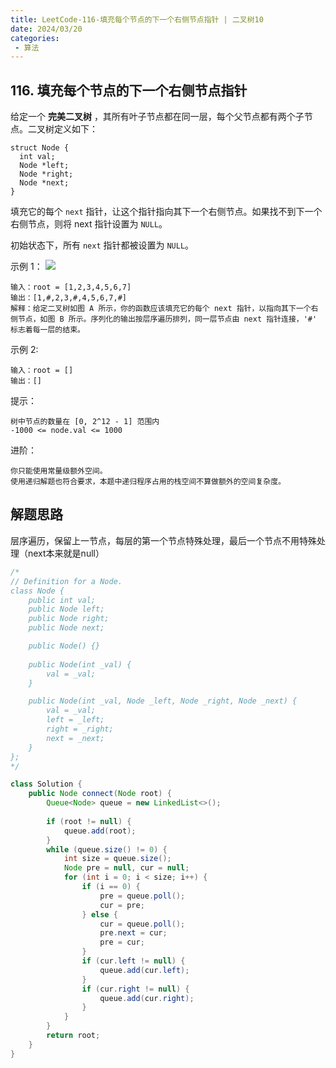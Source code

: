 ```yaml
---
title: LeetCode-116-填充每个节点的下一个右侧节点指针 | 二叉树10
date: 2024/03/20
categories:
 - 算法
---
```

## 116. 填充每个节点的下一个右侧节点指针
给定一个 **完美二叉树** ，其所有叶子节点都在同一层，每个父节点都有两个子节点。二叉树定义如下：
```
struct Node {
  int val;
  Node *left;
  Node *right;
  Node *next;
}
```
填充它的每个 `next` 指针，让这个指针指向其下一个右侧节点。如果找不到下一个右侧节点，则将 next 指针设置为 `NULL`。

初始状态下，所有 `next` 指针都被设置为 `NULL`。
 

示例 1：
![](/image/2024032006.png)
```
输入：root = [1,2,3,4,5,6,7]
输出：[1,#,2,3,#,4,5,6,7,#]
解释：给定二叉树如图 A 所示，你的函数应该填充它的每个 next 指针，以指向其下一个右侧节点，如图 B 所示。序列化的输出按层序遍历排列，同一层节点由 next 指针连接，'#' 标志着每一层的结束。
```
示例 2:
```
输入：root = []
输出：[]
```

提示：
```
树中节点的数量在 [0, 2^12 - 1] 范围内
-1000 <= node.val <= 1000
```

进阶：
```
你只能使用常量级额外空间。
使用递归解题也符合要求，本题中递归程序占用的栈空间不算做额外的空间复杂度。
```

## 解题思路
层序遍历，保留上一节点，每层的第一个节点特殊处理，最后一个节点不用特殊处理（next本来就是null）

```java
/*
// Definition for a Node.
class Node {
    public int val;
    public Node left;
    public Node right;
    public Node next;

    public Node() {}
    
    public Node(int _val) {
        val = _val;
    }

    public Node(int _val, Node _left, Node _right, Node _next) {
        val = _val;
        left = _left;
        right = _right;
        next = _next;
    }
};
*/

class Solution {
    public Node connect(Node root) {
        Queue<Node> queue = new LinkedList<>();
        
        if (root != null) {
            queue.add(root);
        }
        while (queue.size() != 0) {
            int size = queue.size();
            Node pre = null, cur = null;
            for (int i = 0; i < size; i++) {
                if (i == 0) {
                    pre = queue.poll();
                    cur = pre;
                } else {
                    cur = queue.poll();
                    pre.next = cur;
                    pre = cur;
                }
                if (cur.left != null) {
                    queue.add(cur.left);
                }
                if (cur.right != null) {
                    queue.add(cur.right);
                }
            }
        }
        return root;
    }
}
```